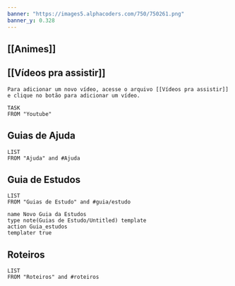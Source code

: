 ```yaml
---
banner: "https://images5.alphacoders.com/750/750261.png"
banner_y: 0.328
---
```


## [[Animes]]

## [[Vídeos pra assistir]]
```ad-warning
Para adicionar um novo vídeo, acesse o arquivo [[Vídeos pra assistir]] e clique no botão para adicionar um vídeo.
```
```dataview
TASK
FROM "Youtube"
```

## Guias de Ajuda
```dataview
LIST
FROM "Ajuda" and #Ajuda
```

## Guia de Estudos
```dataview
LIST
FROM "Guias de Estudo" and #guia/estudo
```
```button
name Novo Guia da Estudos
type note(Guias de Estudo/Untitled) template
action Guia_estudos
templater true
```

## Roteiros
```dataview
LIST
FROM "Roteiros" and #roteiros
```

